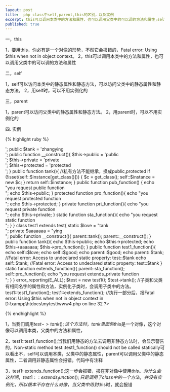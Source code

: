 ```yaml
---
layout: post
title:  php class中self,parent,this的区别，以及实例
excerpt: this可以调用本类中的方法和属性，也可以调用父类中的可以调的方法和属性;self可以访问本类中的静态属性和静态方法，可以访问父类中的静态属性和静态方法;parent可以访问父类中的静态属性和静态方法。
published: true
---
```


一，this

1，要用this，你必有是一个对像的形势，不然它会报错的，Fatal error: Using $this when not in object context。
2，this可以调用本类中的方法和属性，也可以调用父类中的可以调的方法和属性

二，self

1，self可以访问本类中的静态属性和静态方法，可以访问父类中的静态属性和静态方法。
2，用self时，可以不用实例化的

三，parent

1，parent可以访问父类中的静态属性和静态方法。
2，用parent时，可以不用实例化的

四. 实例

{% highlight ruby %}
<?php 
     
    class test{ 
     public $public; 
     private $private; 
     protected $protected; 
     static $instance; 
     static $good = 'tankzhang <br>'; 
     public $tank = 'zhangying <br>'; 
     
     public  function __construct(){ 
     $this->public    = 'public     <br>'; 
     $this->private   = 'private    <br>'; 
     $this->protected = 'protected  <br>'; 
     
     } 
     public function tank(){                          //私有方法不能继承，换成public,protected 
     if (!isset(self::$instance[get_class()])) 
     { 
     $c = get_class(); 
     self::$instance = new $c; 
     } 
     return self::$instance; 
     }     
     
     public function pub_function() { 
     echo "you request public function<br>"; 
     echo $this->public; 
     } 
     protected  function pro_function(){ 
     echo "you request protected function<br>"; 
     echo $this->protected; 
     } 
     private function pri_function(){ 
     echo "you request private function<br>"; 
     echo $this->private; 
     } 
     static function sta_function(){ 
     echo "you request static function<br>"; 
     } 
    } 
     
    class test1 extends test{ 
     
     static $love = "tank <br>"; 
     private $aaaaaaa = "ying <br>"; 
     
     public function __construct(){ 
     parent::tank(); 
     parent::__construct(); 
     } 
     public function tank(){ 
     echo $this->public; 
     echo $this->protected; 
     echo $this->aaaaaaa; 
     $this->pro_function(); 
     } 
     
     public  function test1_function(){ 
     echo self::$love; 
     echo self::$good; 
     echo parent::$good; 
     echo parent::$tank;   //Fatal error: Access to undeclared static property: test::$tank 
     echo self::$tank;     //Fatal error: Access to undeclared static property: test::$tank 
     } 
     static function extends_function(){ 
     parent::sta_function(); 
     self::pro_function(); 
     echo "you request extends_private function<br>"; 
     } 
    } 
     
    error_reporting(E_ALL); 
    $test = new test1(); 
    $test->tank();            //子类和父类有相同名字的属性和方法，实例化子类时，会调用子类中的方法。 
    test1::test1_function(); 
    test1::extends_function();  //执行一部分后，报Fatal error: Using $this when not in object context in D:\xampp\htdocs\mytest\www4.php on line 32 
    ?>  
{% endhighlight %}

1，当我们调用$test->tank();这个方法时，tank里面的$this是一个对像，这个对像可以调用本类，父类中的方法和属性，

2，test1::test1_function();当我们用静态的方法去调用非静态方法时，会显示警告的，Non-static method test::test1_function() should not be called statically可以看出不，self可以调用本类，父类中的静态属性，parent可以调用父类中的静态属性，二者调用非静态属性会报错。代码中有注释

3，test1::extends_function();这一步会报错，报在非对像中使用$this。为什么会这样呢，test1::extends_function();只是调用了class中的一个方法，并没有实例化，所以根本不存在什么对像，当父类中用到$this时，就会报错
